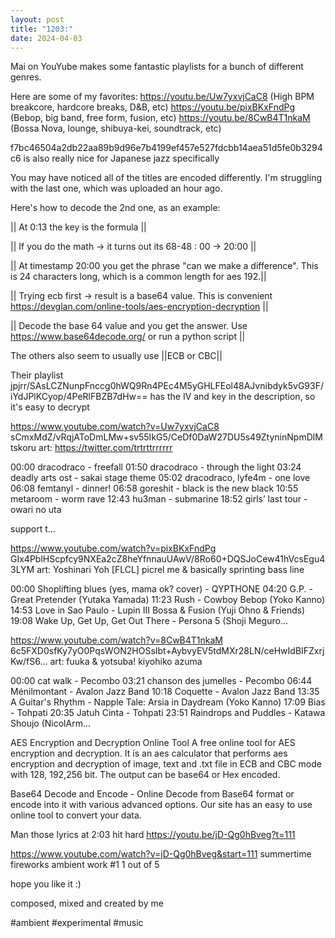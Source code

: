 ```yaml
---
layout: post
title: "1203:"
date: 2024-04-03
---
```


Mai on YouYube makes some fantastic playlists for a bunch of different genres.

Here are some of my favorites:
https://youtu.be/Uw7yxvjCaC8 (High BPM breakcore, hardcore breaks, D&B, etc)
https://youtu.be/pixBKxFndPg (Bebop, big band, free form, fusion, etc)
https://youtu.be/8CwB4T1nkaM (Bossa Nova, lounge, shibuya-kei, soundtrack, etc)

f7bc46504a2db22aa89b9d96e7b4199ef457e527fdcbb14aea51d5fe0b3294c6 is also really nice for Japanese jazz specifically


You may have noticed all of the titles are encoded differently. I'm struggling with the last one, which was uploaded an hour ago.

Here's how to decode the 2nd one, as an example:

|| At 0:13 the key is the formula || 

|| If you do the math -> it turns out its 68-48 : 00 -> 20:00 ||

|| At timestamp 20:00 you get the phrase "can we make a difference". This is 24 characters long, which is a common length for aes 192.||

|| Trying ecb first -> result is a base64 value. This is convenient https://devglan.com/online-tools/aes-encryption-decryption ||

|| Decode the base 64 value and you get the answer. Use https://www.base64decode.org/ or run a python script ||


The others also seem to usually use ||ECB or CBC||

Their playlist jpjrr/SAsLCZNunpFnccg0hWQ9Rn4PEc4M5yGHLFEol48AJvnibdyk5vG93F/iYdJPlKCyop/4PeRlFBZB7dHw== has the IV and key in the description, so it's easy to decrypt

https://www.youtube.com/watch?v=Uw7yxvjCaC8
sCmxMdZ/vRqjAToDmLMw+sv55IkG5/CeDf0DaW27DU5s49ZtyninNpmDlMtskoru
art: https://twitter.com/trtrttrrrrrr

00:00 dracodraco - freefall
01:50 dracodraco - through the light
03:24 deadly arts ost - sakai stage theme
05:02 dracodraco, lyfe4m - one love
06:08 femtanyl - dinner!
06:58 goreshit - black is the new black
10:55 metaroom - worm rave
12:43 hu3man - submarine
18:52 girls’ last tour - owari no uta

support t...

https://www.youtube.com/watch?v=pixBKxFndPg
GIx4PblHScpfcy9NXEa2cZ8heYfnnauUAwV/8Ro60+DQSJoCew41hVcsEgu43LYM
art: Yoshinari Yoh [FLCL]
picrel me & basically sprinting bass line

00:00 Shoplifting blues (yes, mama ok? cover) - QYPTHONE 
04:20 G.P. - Great Pretender (Yutaka Yamada) 
11:23 Rush - Cowboy Bebop (Yoko Kanno)
14:53 Love in Sao Paulo - Lupin III Bossa & Fusion (Yuji Ohno & Friends)
19:08 Wake Up, Get Up, Get Out There - Persona 5 (Shoji Meguro...

https://www.youtube.com/watch?v=8CwB4T1nkaM
6c5FXD0sfKy7yO0PqsWON2HOSsIbt+AybvyEV5tdMXr28LN/ceHwIdBIFZxrjKw/fS6...
art: fuuka & yotsuba! kiyohiko azuma

00:00 cat walk - Pecombo
03:21 chanson des jumelles - Pecombo 
06:44 Ménilmontant - Avalon Jazz Band 
10:18 Coquette - Avalon Jazz Band 
13:35 A Guitar's Rhythm - Napple Tale: Arsia in Daydream (Yoko Kanno)
17:09 Bias - Tohpati
20:35 Jatuh Cinta - Tohpati
23:51 Raindrops and Puddles - Katawa Shoujo (NicolArm...

AES Encryption and Decryption Online Tool
A free online tool for AES encryption and decryption. It is an aes calculator that performs aes encryption and decryption of image, text and .txt file in ECB and CBC mode with 128, 192,256 bit. The output can be base64 or Hex encoded.

Base64 Decode and Encode - Online
Decode from Base64 format or encode into it with various advanced options. Our site has an easy to use online tool to convert your data.


Man those lyrics at 2:03 hit hard
https://youtu.be/jD-Qg0hBveg?t=111

https://www.youtube.com/watch?v=jD-Qg0hBveg&start=111
summertime fireworks
ambient work #1 
1 out of 5

hope you like it :)


composed, mixed and created by me


#ambient #experimental #music
